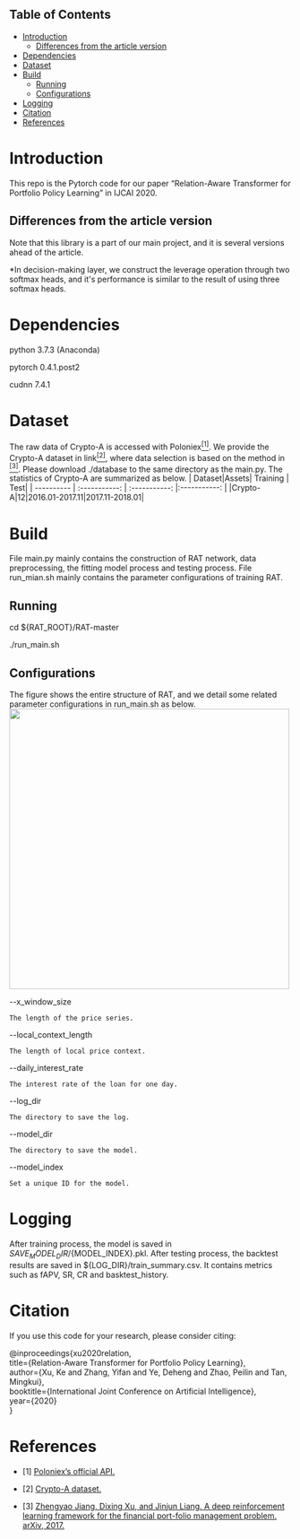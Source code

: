 ## Table of Contents

- [Introduction](#introduction)
	- [Differences from the article version](#differences-from-the-article-version)
- [Dependencies](#dependencies)
- [Dataset](#dataset)
- [Build](#build)
	- [Running](#running)
	- [Configurations](#configurations)
- [Logging](#logging)
- [Citation](#citation)
- [References](#references)




# Introduction

This repo is the Pytorch code for our paper “Relation-Aware Transformer for Portfolio Policy Learning” in IJCAI 2020.

## Differences from the article version  
Note that this library is a part of our main project, and it is several versions ahead of the article.

*In decision-making layer, we construct the leverage operation through two softmax heads, and it's performance is similar to the result of using three softmax heads.

# Dependencies
python 3.7.3 (Anaconda)

pytorch 0.4.1.post2

cudnn 7.4.1

# Dataset
The raw data of Crypto-A is accessed with Poloniex[<sup>[1]</sup>](#refer-anchor-1).  We provide the Crypto-A dataset in link[<sup>[2]</sup>](#refer-anchor-2), where data selection is based on the method  in [<sup>[3]</sup>](#refer-anchor-3). Please download ./database to the same directory as the main.py. The statistics of Crypto-A are summarized as below. 
| Dataset|Assets| Training | Test|
| ---------- | :-----------:  | :-----------: |:-----------: |
|Crypto-A|12|2016.01-2017.11|2017.11-2018.01|



# Build
File main.py mainly contains the construction of RAT network, data preprocessing, the fitting model process and testing process. File run_mian.sh mainly contains the parameter configurations of training RAT.
 
## Running

cd ${RAT_ROOT}/RAT-master

./run_main.sh


## Configurations

The figure shows the entire structure of RAT, and we detail some related parameter configurations in run_main.sh as below.
<img width="500" height="500" src="https://github.com/Ivsxk/RAT/blob/master/RAT_structure.PNG"/>

--x_window_size

    The length of the price series.
    
--local_context_length

    The length of local price context.
    
--daily_interest_rate

    The interest rate of the loan for one day.
    
--log_dir

    The directory to save the log.
    
--model_dir

    The directory to save the model.
    
--model_index

    Set a unique ID for the model.

# Logging
After training process, the model is saved in ${SAVE_MODEL_DIR}/${MODEL_INDEX}.pkl.
After testing process, the backtest results are saved in ${LOG_DIR}/train_summary.csv. It contains metrics such as fAPV, SR, CR and basktest_history.

# Citation
If you use this code for your research, please consider citing:

@inproceedings{xu2020relation,  
  title={Relation-Aware Transformer for Portfolio Policy Learning},  
  author={Xu, Ke and Zhang, Yifan and Ye, Deheng and Zhao, Peilin  and Tan, Mingkui},  
  booktitle={International Joint Conference on Artificial Intelligence},   
  year={2020}  
}

# References
<div id="refer-anchor-1"></div>

- [1] [Poloniex’s official API.](https://poloniex.com/support/api/)

<div id="refer-anchor-2"></div>

- [2] [Crypto-A dataset.](https://drive.google.com/drive/folders/1Icmc5OtTmrLp03JTIdZP849u7ZJ6ytuF)

<div id="refer-anchor-3"></div>

- [3] [Zhengyao Jiang, Dixing Xu, and Jinjun Liang. A deep reinforcement learning framework for the financial port-folio management problem. arXiv, 2017.](https://arxiv.org/abs/1706.10059)
